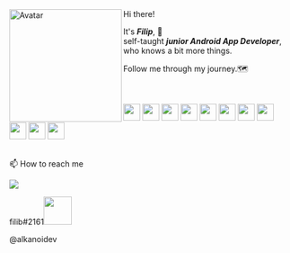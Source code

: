 <img align="left" alt="Avatar" width="200px" src="https://logodownload.org/wp-content/uploads/2015/05/android-logo-3-2.png" />
Hi there!

It's ***Filip***, :wave:  
self-taught ***junior Android App Developer***,  
who knows a bit more things.  

Follow me through my journey.:world_map:  
<br>
<br>
<p float="left">
  <img height="30" src="https://cdn.iconscout.com/icon/free/png-256/c-programming-569564.png">
  <img height="30" src="https://cdn.freebiesupply.com/logos/thumbs/2x/kotlin-1-logo.png">
  <img height="30" src="https://seeklogo.com/images/J/java-logo-7F8B35BAB3-seeklogo.com.png">
  <img height="30" src="https://upload.wikimedia.org/wikipedia/commons/thumb/6/61/HTML5_logo_and_wordmark.svg/512px-HTML5_logo_and_wordmark.svg.png">
  <img height="30" src="https://upload.wikimedia.org/wikipedia/commons/thumb/3/3d/CSS.3.svg/642px-CSS.3.svg.png">
  <img height="30" src="https://upload.wikimedia.org/wikipedia/commons/c/cb/Gradle_logo.png">
  <img height="30" src="https://upload.wikimedia.org/wikipedia/commons/thumb/9/9c/IntelliJ_IDEA_Icon.svg/1200px-IntelliJ_IDEA_Icon.svg.png">
  <img height="30" src="https://upload.wikimedia.org/wikipedia/commons/thumb/9/92/Android_Studio_Trademark.svg/1280px-Android_Studio_Trademark.svg.png">
  <img height="30" src="https://upload.wikimedia.org/wikipedia/commons/thumb/9/9a/Visual_Studio_Code_1.35_icon.svg/1200px-Visual_Studio_Code_1.35_icon.svg.png">
  <img height="30" src="https://4.bp.blogspot.com/-LiJZ5I8E7K8/XIe_GeI5glI/AAAAAAAAIuw/4Awu8j8r0P8TKBXzyxyslHEfplOlK9-6QCK4BGAYYCw/s1600/icon%2Bfigma%2Bvector.png">
  <img height="30" src="http://cdn.onlinewebfonts.com/svg/img_178343.png">
 </p>
 <br>
 📫 How to reach me
 <br>
  <p>
  <a href="mailto:alkanoidev@gmail.com?"><img src="https://img.shields.io/badge/gmail-%23DD0031.svg?&style=for-the-badge&logo=gmail&logoColor=white"/></a><br>
  </p>
  <p>
  filib#2161<img height="50" src="https://seeklogo.com/images/D/discord-icon-new-2021-logo-09772BF096-seeklogo.com.png">
  </p
  
  
  @alkanoidev
